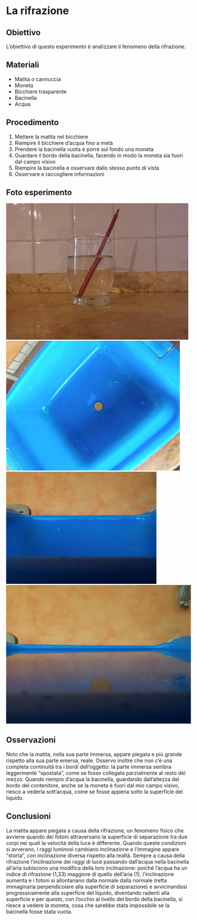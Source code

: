 # La rifrazione

## Obiettivo

L’obiettivo di questo esperimento è analizzare il fenomeno della rifrazione.

## Materiali

- Matita o cannuccia
- Moneta
- Bicchiere trasparente
- Bacinella
- Acqua

## Procedimento

1. Mettere la matita nel bicchiere
2. Riempire il bicchiere d’acqua fino a metà
3. Prendere la bacinella vuota e porre sul fondo una moneta
4. Guardare il bordo della bacinella, facendo in modo la moneta sia fuori dal campo visivo
5. Riempire la bacinella e osservare dallo stesso punto di vista
6. Osservare e raccogliere informazioni

## Foto esperimento

![](../../img/esperimenti/ottica/8.png)
![](../../img/esperimenti/ottica/9.png)
![](../../img/esperimenti/ottica/10.png)
![](../../img/esperimenti/ottica/11.png)

## Osservazioni

Noto che la matita, nella sua parte immersa, appare piegata e più grande rispetto alla sua parte emersa, reale. Osservo inoltre che non c’è una completa continuità tra i bordi dell’oggetto: la parte immersa sembra leggermente “spostata”, come se fosse collegata parzialmente al resto del mezzo.
Quando riempio d’acqua la bacinella, guardando dall’altezza del bordo del contenitore, anche se la moneta è fuori dal mio campo visivo, riesco a vederla sott’acqua, come se fosse appena sotto la superficie del liquido.

## Conclusioni

La matita appare piegata a causa della rifrazione, un fenomeno fisico che avviene quando dei fotoni attraversano la superficie di separazione tra due corpi nei quali la velocità della luce è differente. Quando queste condizioni si avverano, i raggi luminosi cambiano inclinazione e l’immagine appare “storta”, con inclinazione diversa rispetto alla realtà.
Sempre a causa della rifrazione l’inclinazione dei raggi di luce passando dall’acqua nella bacinella all’aria subiscono una modifica della loro inclinazione: poiché l’acqua ha un indice di rifrazione (1,33) maggiore di quello dell’aria (1), l’inclinazione aumenta e i fotoni si allontanano dalla normale dalla normale (retta immaginaria perpendicolare alla superficie di separazione) e avvicinandosi progressivamente alla superficie del liquido, diventando radenti alla superficie e per questo, con l’occhio al livello del bordo della bacinella, si riesce a vedere la moneta, cosa che sarebbe stata impossibile se la bacinella fosse stata vuota.
